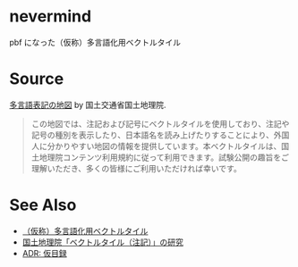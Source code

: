 # nevermind
pbf になった（仮称）多言語化用ベクトルタイル

# Source
[多言語表記の地図](https://www.gsi.go.jp/kihonjohochousa/multilingual.html) by 国土交通省国土地理院.

> この地図では、注記および記号にベクトルタイルを使用しており、注記や記号の種別を表示したり、日本語名を読み上げたりすることにより、外国人に分かりやすい地図の情報を提供しています。本ベクトルタイルは、国土地理院コンテンツ利用規約に従って利用できます。試験公開の趣旨をご理解いただき、多くの皆様にご利用いただければ幸いです。

# See Also
- [（仮称）多言語化用ベクトルタイル](https://www.gsi.go.jp/common/000212661.pdf)
- [国土地理院「ベクトルタイル（注記）」の研究](https://hackmd.io/@hfu/multil)
- [ADR: 仮目録](https://qiita.com/hfu/items/2f08b636f2e0bdde437c)
